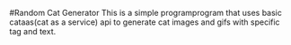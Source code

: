 #Random Cat Generator
This is a simple programprogram that uses basic cataas(cat as a service) api to generate cat images and gifs with specific tag and text.